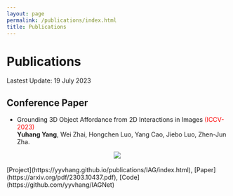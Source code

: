 ```yaml
---
layout: page
permalink: /publications/index.html
title: Publications
---
```


# Publications

Lastest Update: 19 July 2023

## Conference Paper

- Grounding 3D Object Affordance from 2D Interactions in Images <font color='red'>(ICCV-2023)</font><br>**Yuhang Yang**, Wei Zhai, Hongchen Luo, Yang Cao, Jiebo Luo, Zhen-Jun Zha.<br>
<center>
<img src="https://yyvhang.github.io/images/IAG_poster.png">
</center><br>
[Project](https://yyvhang.github.io/publications/IAG/index.html), [Paper](https://arxiv.org/pdf/2303.10437.pdf), [Code](https://github.com/yyvhang/IAGNet)
